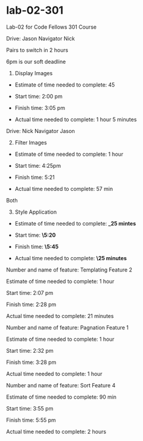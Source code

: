 # lab-02-301

Lab-02 for Code Fellows 301 Course

Drive: Jason
Navigator Nick

Pairs to switch in 2 hours

6pm is our soft deadline

1. Display Images

- Estimate of time needed to complete: 45

- Start time: 2:00 pm

- Finish time: 3:05 pm

- Actual time needed to complete: 1 hour 5 minutes

Drive: Nick
Navigator Jason

2. Filter Images

- Estimate of time needed to complete: 1 hour

- Start time: 4:25pm

- Finish time: 5:21

- Actual time needed to complete: 57 min

Both

3. Style Application

- Estimate of time needed to complete: **\_25 mintes**

- Start time: **\5:20**

- Finish time: **\5:45**

- Actual time needed to complete: **\25 minutes**

Number and name of feature: Templating Feature 2

Estimate of time needed to complete: 1 hour

Start time: 2:07 pm

Finish time: 2:28 pm

Actual time needed to complete: 21 minutes

Number and name of feature: Pagnation Feature 1

Estimate of time needed to complete: 1 hour

Start time: 2:32 pm

Finish time: 3:28 pm

Actual time needed to complete: 1 hour

Number and name of feature: Sort Feature 4

Estimate of time needed to complete: 90 min

Start time: 3:55 pm

Finish time: 5:55 pm

Actual time needed to complete: 2 hours 